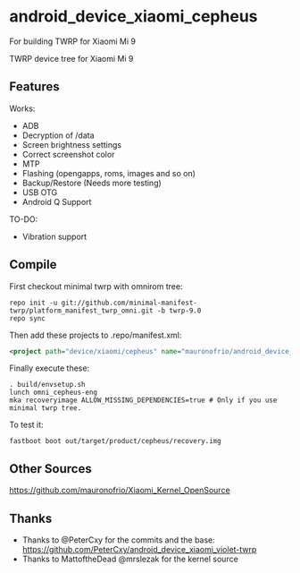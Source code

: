 # android_device_xiaomi_cepheus
For building TWRP for Xiaomi Mi 9

TWRP device tree for Xiaomi Mi 9

## Features

Works:

- ADB
- Decryption of /data
- Screen brightness settings
- Correct screenshot color
- MTP
- Flashing (opengapps, roms, images and so on)
- Backup/Restore (Needs more testing)
- USB OTG
- Android Q Support

TO-DO:

- Vibration support

## Compile

First checkout minimal twrp with omnirom tree:

```
repo init -u git://github.com/minimal-manifest-twrp/platform_manifest_twrp_omni.git -b twrp-9.0
repo sync
```

Then add these projects to .repo/manifest.xml:

```xml
<project path="device/xiaomi/cepheus" name="mauronofrio/android_device_xiaomi_cepheus" remote="github" revision="android-9.0" />
```

Finally execute these:

```
. build/envsetup.sh
lunch omni_cepheus-eng
mka recoveryimage ALLOW_MISSING_DEPENDENCIES=true # Only if you use minimal twrp tree.
```

To test it:

```
fastboot boot out/target/product/cepheus/recovery.img
```

## Other Sources

https://github.com/mauronofrio/Xiaomi_Kernel_OpenSource

## Thanks

- Thanks to @PeterCxy for the commits and the base: https://github.com/PeterCxy/android_device_xiaomi_violet-twrp
- Thanks to MattoftheDead @mrslezak for the kernel source
